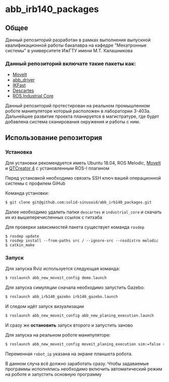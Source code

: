 # abb_irb140_packages
## Общее

Данный репозиторий разработан в рамках выполнения выпускной квалификационной работы бакалавра на кафедре "Мехатронные системы" в университете ИжГТУ имени М.Т. Калашникова

### Данный репозиторий включате такие пакеты как:

- [MoveIt][moveit_tutorial]
- [abb_driver][abb_d_repo]
- [IKFast][ikfast]
- [Descartes][descartes]
- [ROS Industrial Core][ros_i_core]

Данный репозиторий протестирован на реальном промышленном роботе манипуляторе который расположен в лаборатории 3-403а. Дальнейшее развитие проекта планируется в магистратуре, где будет добавлена система сканирования окружения и работы с ним.

## Использование репозитория
### Установка
Для установки рекомендуется иметь Ubuntu 18.04, ROS Melodiс, [MoveIt][moveit_install] и [QTCreator 4][qt_ros] с установленным ROS-I плагином

Перед установкой необходимо связать SSH ключ вашей операционной системы с профилем GiHub

Команда установки:
```sh
$ git clone git@github.com:solid-sinusoid/abb_irb140_packages.git
```
Далее необходимо удалить папки `descartes` и `industrial_core` и скачать их из вышеперечисленных ссылок с гитхаба

Для проверки зависимостей пакета существует команда `rosdep` 

```
$ rosdep update
$ rosdep install --from-paths src / --ignore-src --rosdistro melodic
$ catkin_make
```

### Запуск
Для запуска Rviz используется следующая команда:
```sh
$ roslaunch abb_new_moveit_config demo.launch
```
Для запуска симуляции сначала необходимо запустить Gazebo:
```sh
$ roslaunch abb_irb140_gazebo irb140_gazebo.launch
```
И следом идёт запуск визуализации
```sh
$ roslaunch abb_new_moveit_config abb_new_planing_execution.launch
```
И сразу же **остановить** запуск второго и запустить заново

Для запуска на реальном роботе манипуляторе: 
```sh
$ roslaunch abb_new_moveit_config moveit_planing_execution sim:=false robot_ip:=111.111.111.1
```
Переменная `robot_ip` указана на экране планшета робота.

В данном случа всё должно заработать сразу. Чтобы задаваемые программы исполнялись необходимо включить автоматический режим на роботе и запустить основную программу

[moveit_tutorial]: <http://docs.ros.org/en/melodic/api/moveit_tutorials/html/index.html>
[qt_ros]: <https://ros-qtc-plugin.readthedocs.io/en/latest/>
[moveit_install]: <https://moveit.ros.org/install/>
[abb_d_repo]: <https://github.com/ros-industrial/abb_driver>
[ikfast]: <http://docs.ros.org/en/melodic/api/moveit_tutorials/html/doc/ikfast/ikfast_tutorial.html>
[descartes]: <https://github.com/ros-industrial-consortium/descartes>
[ros_i_core]: <https://github.com/ros-industrial/industrial_core>

